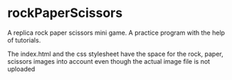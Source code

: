 # rockPaperScissors
A replica rock paper scissors mini game. A practice program with the help of tutorials.

The index.html and the css stylesheet have the space for the rock, paper, scissors images into account even though the actual image file is not uploaded
